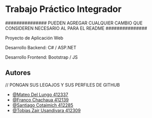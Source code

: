 
# Trabajo Práctico Integrador



###############
PUEDEN AGREGAR CUALQUIER CAMBIO QUE CONSIDEREN NECESARIO AL PARA EL README
###############


Proyecto de Aplicación Web
       
Desarrollo Backend: 
        C# / ASP.NET

Desarrollo Frontend:
       Bootstrap / JS
        


## Autores
// PONGAN SUS LEGAJOS Y SUS PERFILES DE GITHUB

- [@Mateo Del Lungo 412337](https://www.github.com/Mudo0)
- [@Franco Chachaua 412139](https://www.github.com/Mudo0)
- [@Santiago Cotaimich 412285](https://www.github.com/Mudo0)
- [@Tobias Zair Usandivara 412309](https://github.com/tobiaszairusandivara)
